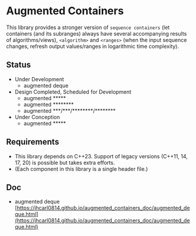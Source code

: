 # Augmented Containers

This library provides a stronger version of `sequence containers` (let containers (and its subranges) always have several accompanying results of algorithms/views), `<algorithm>` and `<ranges>` (when the input sequence changes, refresh output values/ranges in logarithmic time complexity).

## Status

- Under Development
  - augmented deque
- Design Completed, Scheduled for Development
  - augmented \*\*\*\*\*
  - augmented \*\*\*\*\*\*\*\*
  - augmented \*\*\*/\*\*\*/\*\*\*\*\*\*\*\*/\*\*\*\*\*\*\*\*
- Under Conception
  - augmented \*\*\*\*\*

## Requirements

- This library depends on C++23. Support of legacy versions (C++11, 14, 17, 20) is possible but takes extra efforts.
- (Each component in this library is a single header file.)

## Doc

- augmented deque [https://jhcarl0814.github.io/augmented_containers_doc/augmented_deque.html](https://jhcarl0814.github.io/augmented_containers_doc/augmented_deque.html)
